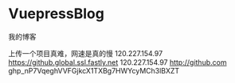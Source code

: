 # VuepressBlog
 我的博客

上传一个项目真难，网速是真的慢
120.227.154.97 https://github.global.ssl.fastly.net
120.227.154.97 http://github.com
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